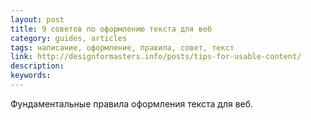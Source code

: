 ```yaml
---
layout: post
title: 9 советов по оформлению текста для веб
category: guides, articles
tags: написание, оформление, правила, совет, текст
link: http://designformasters.info/posts/tips-for-usable-content/
description:
keywords:
---
```


<p>Фундаментальные правила оформления текста для веб.</p>
